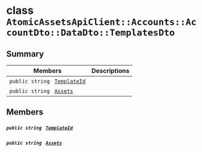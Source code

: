 # class `AtomicAssetsApiClient::Accounts::AccountDto::DataDto::TemplatesDto` 

## Summary

 Members                                | Descriptions                                
----------------------------------------|---------------------------------------------
`public string ` [`TemplateId`](#class_atomic_assets_api_client_1_1_accounts_1_1_account_dto_1_1_data_dto_1_1_templates_dto_1a5c685b09e3b7fae8be2d38c8f4803549) | 
`public string ` [`Assets`](#class_atomic_assets_api_client_1_1_accounts_1_1_account_dto_1_1_data_dto_1_1_templates_dto_1add7a6c8721ab494bfbb6bec5c0de3ede) | 

## Members

##### `public string ` [`TemplateId`](#class_atomic_assets_api_client_1_1_accounts_1_1_account_dto_1_1_data_dto_1_1_templates_dto_1a5c685b09e3b7fae8be2d38c8f4803549) 

##### `public string ` [`Assets`](#class_atomic_assets_api_client_1_1_accounts_1_1_account_dto_1_1_data_dto_1_1_templates_dto_1add7a6c8721ab494bfbb6bec5c0de3ede) 

